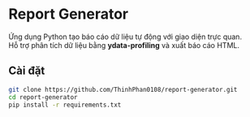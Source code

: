 # Report Generator

Ứng dụng Python tạo báo cáo dữ liệu tự động với giao diện trực quan.  
Hỗ trợ phân tích dữ liệu bằng **ydata-profiling** và xuất báo cáo HTML.

## Cài đặt
```bash
git clone https://github.com/ThinhPhan0108/report-generator.git
cd report-generator
pip install -r requirements.txt
